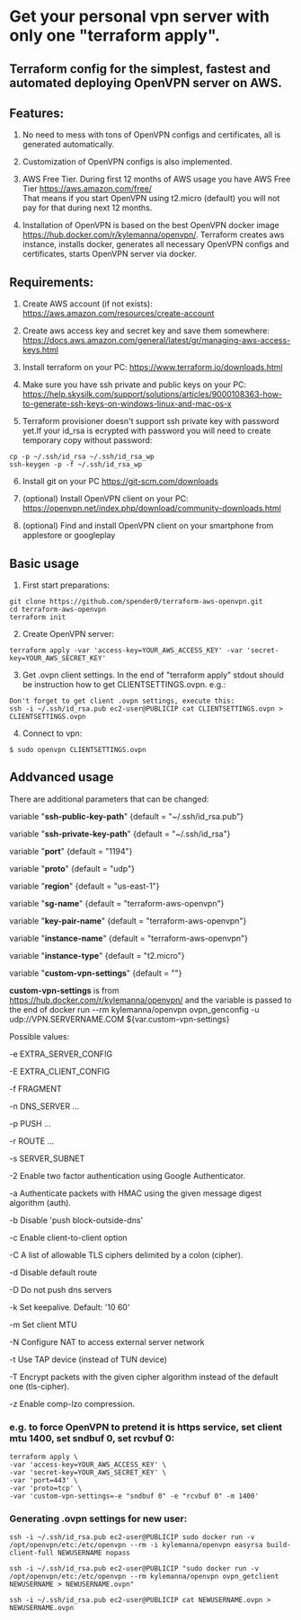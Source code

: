 <!--
  Title: Awesome Terraform config for OpenVPN server installation on AWS
  Description: Fully automated OpenVPN installation. Don't mess with OpenVPN configs any more. Just one cmd "terraform apply" and you will get your own vpn server.
  Author: spender0
  -->
  
<meta name='keywords' content='terraform, openvpn, free vpn, vpn auto deploy, personal vpn, free aws vpn'>

# Get your personal vpn server with only one "terraform apply".
## Terraform config for the simplest, fastest and automated deploying OpenVPN server on AWS.  

## Features:

1. No need to mess with tons of OpenVPN configs and certificates, all is generated automatically. 

2. Customization of OpenVPN configs is also implemented.

3. AWS Free Tier. During first 12 months of AWS usage you have AWS Free Tier https://aws.amazon.com/free/  
That means if you start OpenVPN using t2.micro (default) you will not pay for that during next 12 months.

4. Installation of OpenVPN is based on the best OpenVPN docker image https://hub.docker.com/r/kylemanna/openvpn/.
Terraform creates aws instance, installs docker, generates all necessary OpenVPN configs and certificates, starts OpenVPN server via docker. 

## Requirements:

1. Create AWS account (if not exists): https://aws.amazon.com/resources/create-account

2. Сreate aws access key and secret key and save them somewhere: https://docs.aws.amazon.com/general/latest/gr/managing-aws-access-keys.html

3. Install terraform on your PC: https://www.terraform.io/downloads.html

4. Make sure you have ssh private and public keys on your PC: https://help.skysilk.com/support/solutions/articles/9000108363-how-to-generate-ssh-keys-on-windows-linux-and-mac-os-x 

5. Terraform provisioner doesn't support ssh private key with password yet.If your id_rsa is ecrypted with password you will need to create temporary copy without password: 
```
cp -p ~/.ssh/id_rsa ~/.ssh/id_rsa_wp
ssh-keygen -p -f ~/.ssh/id_rsa_wp
```
6. Install git on your PC https://git-scm.com/downloads

7. (optional) Install OpenVPN client on your PC: https://openvpn.net/index.php/download/community-downloads.html

8. (optional) Find and install OpenVPN client on your smartphone from applestore or googleplay

## Basic usage
	
1. First start preparations:
```
git clone https://github.com/spender0/terraform-aws-openvpn.git
cd terraform-aws-openvpn
terraform init
```
2. Create OpenVPN server: 
```
terraform apply -var 'access-key=YOUR_AWS_ACCESS_KEY' -var 'secret-key=YOUR_AWS_SECRET_KEY'
```
3. Get .ovpn client settings. In the end of "terraform apply" stdout should be instruction how to get CLIENTSETTINGS.ovpn. e.g.:
```
Don't forget to get client .ovpn settings, execute this:
ssh -i ~/.ssh/id_rsa.pub ec2-user@PUBLICIP cat CLIENTSETTINGS.ovpn > CLIENTSETTINGS.ovpn
```
4. Connect to vpn:
```
$ sudo openvpn CLIENTSETTINGS.ovpn  
```

## Addvanced usage

There are additional parameters that can be changed:

variable "**ssh-public-key-path**" {default = "~/.ssh/id_rsa.pub"}

variable "**ssh-private-key-path**" {default = "~/.ssh/id_rsa"}

variable "**port**" {default = "1194"}

variable "**proto**" {default = "udp"}

variable "**region**" {default = "us-east-1"}

variable "**sg-name**" {default = "terraform-aws-openvpn"}

variable "**key-pair-name**" {default = "terraform-aws-openvpn"}

variable "**instance-name**" {default = "terraform-aws-openvpn"}

variable "**instance-type**" {default = "t2.micro"}

variable "**custom-vpn-settings**" {default = ""}

**custom-vpn-settings** is from https://hub.docker.com/r/kylemanna/openvpn/ and the variable is passed to the end of 
docker run --rm kylemanna/openvpn ovpn_genconfig -u udp://VPN.SERVERNAME.COM ${var.custom-vpn-settings} 

Possible values:

-e EXTRA_SERVER_CONFIG 

-E EXTRA_CLIENT_CONFIG

-f FRAGMENT 

-n DNS_SERVER ...

-p PUSH ...

-r ROUTE ...

-s SERVER_SUBNET

-2    Enable two factor authentication using Google Authenticator.

-a    Authenticate  packets with HMAC using the given message digest algorithm (auth).

-b    Disable 'push block-outside-dns'

-c    Enable client-to-client option

-C    A list of allowable TLS ciphers delimited by a colon (cipher).

-d    Disable default route

-D    Do not push dns servers

-k    Set keepalive. Default: '10 60'

-m    Set client MTU

-N    Configure NAT to access external server network

-t    Use TAP device (instead of TUN device)

-T    Encrypt packets with the given cipher algorithm instead of the default one (tls-cipher).

-z    Enable comp-lzo compression.

### e.g. to force OpenVPN to pretend it is https service, set client mtu 1400, set sndbuf 0, set rcvbuf 0:
```
terraform apply \
-var 'access-key=YOUR_AWS_ACCESS_KEY' \
-var 'secret-key=YOUR_AWS_SECRET_KEY' \
-var 'port=443' \
-var 'proto=tcp' \
-var 'custom-vpn-settings=-e "sndbuf 0" -e "rcvbuf 0" -m 1400'
```
### Generating .ovpn settings for new user:
```
ssh -i ~/.ssh/id_rsa.pub ec2-user@PUBLICIP sudo docker run -v /opt/openvpn/etc:/etc/openvpn --rm -i kylemanna/openvpn easyrsa build-client-full NEWUSERNAME nopass

ssh -i ~/.ssh/id_rsa.pub ec2-user@PUBLICIP "sudo docker run -v /opt/openvpn/etc:/etc/openvpn --rm kylemanna/openvpn ovpn_getclient NEWUSERNAME > NEWUSERNAME.ovpn"

ssh -i ~/.ssh/id_rsa.pub ec2-user@PUBLICIP cat NEWUSERNAME.ovpn > NEWUSERNAME.ovpn
```
